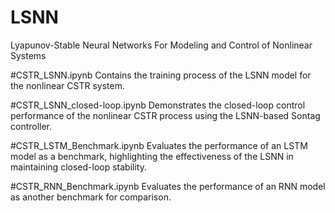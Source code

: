 # LSNN
Lyapunov-Stable Neural Networks For Modeling and Control of Nonlinear Systems

#CSTR_LSNN.ipynb
Contains the training process of the LSNN model for the nonlinear CSTR system.

#CSTR_LSNN_closed-loop.ipynb
Demonstrates the closed-loop control performance of the nonlinear CSTR process using the LSNN-based Sontag controller.

#CSTR_LSTM_Benchmark.ipynb
Evaluates the performance of an LSTM model as a benchmark, highlighting the effectiveness of the LSNN in maintaining closed-loop stability.

#CSTR_RNN_Benchmark.ipynb
Evaluates the performance of an RNN model as another benchmark for comparison.
